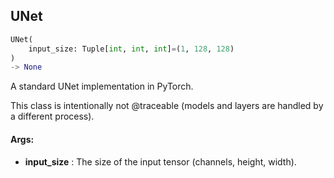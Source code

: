 ## UNet
```python
UNet(
	input_size: Tuple[int, int, int]=(1, 128, 128)
)
-> None
```
A standard UNet implementation in PyTorch.

This class is intentionally not @traceable (models and layers are handled by a different process).


#### Args:

* **input_size** :  The size of the input tensor (channels, height, width).
